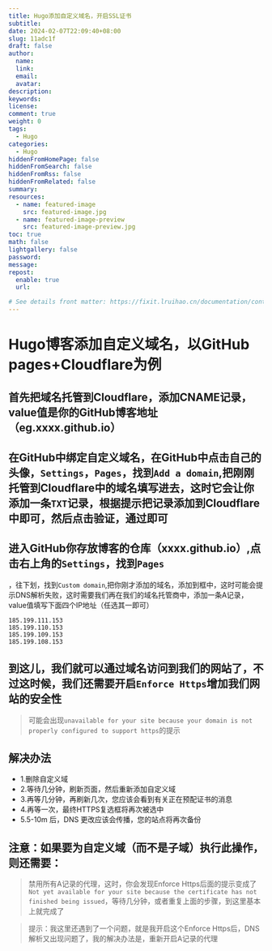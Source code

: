 ```yaml
---
title: Hugo添加自定义域名，开启SSL证书
subtitle:
date: 2024-02-07T22:09:40+08:00
slug: 11adc1f
draft: false
author:
  name:
  link:
  email:
  avatar:
description:
keywords:
license:
comment: true
weight: 0
tags:
  - Hugo
categories:
  - Hugo
hiddenFromHomePage: false
hiddenFromSearch: false
hiddenFromRss: false
hiddenFromRelated: false
summary:
resources:
  - name: featured-image
    src: featured-image.jpg
  - name: featured-image-preview
    src: featured-image-preview.jpg
toc: true
math: false
lightgallery: false
password:
message:
repost:
  enable: true
  url:

# See details front matter: https://fixit.lruihao.cn/documentation/content-management/introduction/#front-matter
---
```


<!--more-->
# Hugo博客添加自定义域名，以GitHub pages+Cloudflare为例

## 首先把域名托管到Cloudflare，添加CNAME记录，value值是你的GitHub博客地址（eg.xxxx.github.io）

## 在GitHub中绑定自定义域名，在GitHub中点击自己的头像，`Settings`，`Pages`，找到`Add a domain`,把刚刚托管到Cloudflare中的域名填写进去，这时它会让你添加一条`TXT`记录，根据提示把记录添加到Cloudflare中即可，然后点击验证，通过即可

## 进入GitHub你存放博客的仓库（xxxx.github.io）,点击右上角的`Settings`，找到`Pages`
，往下划，找到`Custom domain`,把你刚才添加的域名，添加到框中，这时可能会提示DNS解析失败，这时需要我们再在我们的域名托管商中，添加一条A记录，value值填写下面四个IP地址（任选其一即可）
```
185.199.111.153
185.199.110.153
185.199.109.153
185.199.108.153
```
## 到这儿，我们就可以通过域名访问到我们的网站了，不过这时候，我们还需要开启`Enforce Https`增加我们网站的安全性

> 可能会出现`unavailable for your site because your domain is not properly configured to support https`的提示

## 解决办法

- 1.删除自定义域
- 2.等待几分钟，刷新页面，然后重新添加自定义域
- 3.再等几分钟，再刷新几次，您应该会看到有关正在预配证书的消息
- 4.再等一次，最终HTTPS复选框将再次被选中
- 5.5-10m 后，DNS 更改应该会传播，您的站点将再次备份

## 注意：如果要为自定义域（而不是子域）执行此操作，则还需要：

> 禁用所有A记录的代理，这时，你会发现Enforce Https后面的提示变成了`Not yet available for your site because the certificate has not finished being issued`，等待几分钟，或者重复上面的步骤，到这里基本上就完成了

> 提示：我这里还遇到了一个问题，就是我开启这个Enforce Https后，DNS解析又出现问题了，我的解决办法是，重新开启A记录的代理






